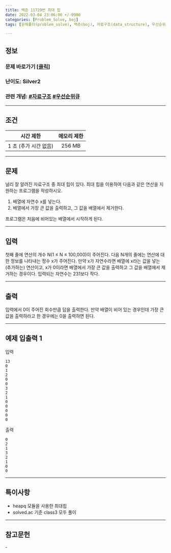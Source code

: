 ```yaml
---
title: 백준 11729번 최대 힙
date: 2022-03-04 23:06:00 +/-0900
categories: [Problem_Solve, boj]
tags: [문제풀이(problem_solve), 백준(boj), 자료구조(data_structure), 우선순위큐(priority_queue)]

---
```

## 정보
### 문제 바로가기 [[클릭](https://www.acmicpc.net/problem/11729)]
### 난이도: Silver2
### 관련 개념: [#자료구조](https://www.acmicpc.net/problemset?sort=ac_desc&algo=175) [#우선순위큐](https://www.acmicpc.net/problemset?sort=ac_desc&algo=59)

---
## 조건

시간 제한|메모리 제한
:---:|:---:
1 초 (추가 시간 없음)|256 MB

---
## 문제
널리 잘 알려진 자료구조 중 최대 힙이 있다. 최대 힙을 이용하여 다음과 같은 연산을 지원하는 프로그램을 작성하시오.

1. 배열에 자연수 x를 넣는다.
2. 배열에서 가장 큰 값을 출력하고, 그 값을 배열에서 제거한다.

프로그램은 처음에 비어있는 배열에서 시작하게 된다.

---
## 입력
첫째 줄에 연산의 개수 N(1 ≤ N ≤ 100,000)이 주어진다. 다음 N개의 줄에는 연산에 대한 정보를 나타내는 정수 x가 주어진다. 만약 x가 자연수라면 배열에 x라는 값을 넣는(추가하는) 연산이고, x가 0이라면 배열에서 가장 큰 값을 출력하고 그 값을 배열에서 제거하는 경우이다. 입력되는 자연수는 231보다 작다.

---
## 출력
입력에서 0이 주어진 회수만큼 답을 출력한다. 만약 배열이 비어 있는 경우인데 가장 큰 값을 출력하라고 한 경우에는 0을 출력하면 된다.

---
## 예제 입출력 1
입력
```
13
0
1
2
0
0
3
2
1
0
0
0
0
0
```

출력
```
0
2
1
3
2
1
0
0
```

---
## 특이사항
- heapq 모듈을 사용한 최대힙
- solved.ac 기준 class3 모두 풀이

---
## 참고문헌
\-
